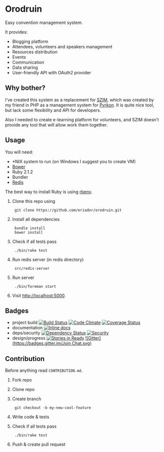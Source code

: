 # Orodruin

Easy convention management system.

It provides:

- Blogging platform
- Attendees, volunteers and speakers management
- Resources distribution
- Events
- Communication
- Data sharing
- User-friendly API with OAuth2 provider

## Why bother?

I've created this system as a replacement for [SZIM][SZIM], which was created
by my friend in PHP as a management system for [Pyrkon][Pyrkon]. It is quite
nice tool, but lack some flexibility and API for developers.

Also I needed to create e-learning platform for volunteers, and SZIM doesn't
provide any tool that will allow work them together.

## Usage

You will need:

- \*NIX system to run (on Windows I suggest you to create VM)
- [Bower][bower]
- Ruby 2.1.2
- Bundler
- [Redis]

The best way to install Ruby is using [rbenv][rbenv].

1. Clone this repo using

        git clone https://github.com/eriador/orodruin.git

2. Install all dependencies

        bundle install
        bower install

3. Check if all tests pass

        ./bin/rake test

4. Run redis server (in redis directory)
        
        src/redis-server

5. Run server

        ./bin/foreman start

5. Visit <http://localhost:5000>.

## Badges

* project build
  [![Build Status](https://travis-ci.org/eriador/orodruin.svg?branch=master)](https://travis-ci.org/eriador/orodruin)
  [![Code Climate](https://codeclimate.com/github/eriador/orodruin.png)](https://codeclimate.com/github/eriador/orodruin)
  [![Coverage Status](https://coveralls.io/repos/eriador/orodruin/badge.png)](https://coveralls.io/r/eriador/orodruin)
* documentation
  [![Inline docs](http://inch-ci.org/github/eriador/orodruin.png)](http://inch-ci.org/github/eriador/orodruin)
* deps/security
  [![Dependency Status](https://gemnasium.com/eriador/orodruin.svg)](https://gemnasium.com/eriador/orodruin)
  [![Security](https://hakiri.io/github/eriador/orodruin/master.svg)](https://hakiri.io/github/eriador/orodruin/master)
* design/progress
  [![Stories in Ready](https://badge.waffle.io/eriador/orodruin.png?label=ready)](https://waffle.io/eriador/orodruin)
  [![Gitter](https://badges.gitter.im/Join Chat.svg)](https://gitter.im/eriador/orodruin?utm_source=badge&utm_medium=badge&utm_campaign=pr-badge)

## Contribution

Before anything read `CONTRIBUTION.md`.

1. Fork repo
2. Clone repo
3. Create branch

        git checkout -b my-new-cool-feature

4. Write code & tests
5. Check if all tests pass

        ./bin/rake test

6. Push & create pull request

[SZIM]: http://projektszim.wordpress.com/ "System Zarządzania Imprezami Masowymi"
[Pyrkon]: http://www.pyrkon.pl/ "Pyrkon - Poznań's Fantasy Convention'"
[bower]: http://bower.io/ "Bower package manager"
[rbenv]: https://github.com/sstephenson/rbenv "Ruby version manager"
[Redis]: http://redis.io/download "Redis"
